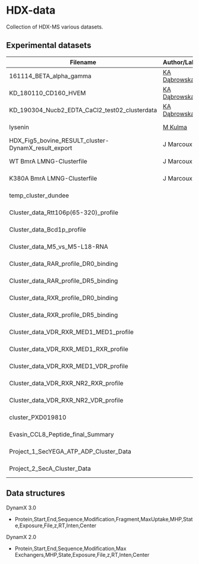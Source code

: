 # HDX-data

Collection of HDX-MS various datasets.

## Experimental datasets

Filename | Author/Lab | Source | #Protein | #States | Modificated? | DOI
--- | --- | --- | --- | --- | --- | ---
161114_BETA_alpha_gamma | [KA Dąbrowska](https://orcid.org/0000-0001-7833-0374) | DynamX 3.0 | 1 | 2 | No | -
KD_180110_CD160_HVEM | [KA Dąbrowska](https://orcid.org/0000-0001-7833-0374)| DynamX 3.0 | 1 | 2 | No | 10.18632/oncotarget.26570
KD_190304_Nucb2_EDTA_CaCl2_test02_clusterdata |[KA Dąbrowska](https://orcid.org/0000-0001-7833-0374) | DynamX 3.0 | 1 | 2 | No | 10.1016/j.ijbiomac.2020.03.110
lysenin | [M Kulma](https://orcid.org/0000-0002-4407-1447) | DynamX 2.0 | | | | 10.3390/toxins11080462
HDX_Fig5_bovine_RESULT_cluster-DynamX_result_export | J Marcoux | Dynamx 3.0 | | | | 10.1073/pnas.2116826119
WT BmrA LMNG-Clusterfile | J Marcoux | DynamX 3.0 | | | | 10.1016/j.jmb.2022.167541
K380A BmrA LMNG-Clusterfile | J Marcoux | DynamX 3.0 | | | | 10.1016/j.jmb.2022.167541
temp_cluster_dundee | | DynamX 3.0 | | | | 10.1098/rsob.210264
Cluster_data_Rtt106p(65-320)_profile | | DynamX 3.0 | | | | 10.1038/s41467-021-22077-4
Cluster_data_Bcd1p_profile | | DynamX 3.0 | | | | 10.1038/s41467-021-22077-4
Cluster_data_M5_vs_M5-L18-RNA | | DynamX 3.0 | | | | 10.1080/15476286.2021.1885896
Cluster_data_RAR_profile_DR0_binding | | DynamX 3.0 | | | | 10.1093/nar/gkaa697
Cluster_data_RAR_profile_DR5_binding | | DynamX 3.0 | | | | 10.1093/nar/gkaa697
Cluster_data_RXR_profile_DR0_binding | | DynamX 3.0 | | | | 10.1093/nar/gkaa697
Cluster_data_RXR_profile_DR5_binding | | DynamX 3.0 | | | | 10.1093/nar/gkaa697
Cluster_data_VDR_RXR_MED1_MED1_profile | | DynamX 3.0 | | | | 10.1093/nar/gkaa775
Cluster_data_VDR_RXR_MED1_RXR_profile | | DynamX 3.0 | | | | 10.1093/nar/gkaa775
Cluster_data_VDR_RXR_MED1_VDR_profile | | DynamX 3.0 | | | | 10.1093/nar/gkaa775
Cluster_data_VDR_RXR_NR2_RXR_profile | | DynamX 3.0 | | | | 10.1093/nar/gkaa775
Cluster_data_VDR_RXR_NR2_VDR_profile | | DynamX 3.0 | | | | 10.1093/nar/gkaa775
cluster_PXD019810 | | DynamX 3.0 | | | | 10.1038/s41467-020-20069-4
Evasin_CCL8_Peptide_final_Summary | | DynamX 3.0 | | | | 10.1074/jbc.RA120.014103
Project_1_SecYEGA_ATP_ADP_Cluster_Data | | DynamX 3.0 | | | |
Project_2_SecA_Cluster_Data | | DynamX 3.0 | | | | 10.7554/elife.47402


## Data structures

DynamX 3.0

* Protein,Start,End,Sequence,Modification,Fragment,MaxUptake,MHP,State,Exposure,File,z,RT,Inten,Center

DynamX 2.0

* Protein,Start,End,Sequence,Modification,Max Exchangers,MHP,State,Exposure,File,z,RT,Inten,Center

